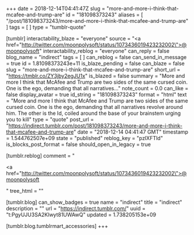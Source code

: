 +++
date = 2018-12-14T04:41:47Z
slug = "more-and-more-i-think-that-mcafee-and-trump-are"
id = "181098373243"
aliases = [ "/post/181098373243/more-and-more-i-think-that-mcafee-and-trump-are" ]
tags = [ ]
type = "tumblr-quote"

[tumblr]
interactability_blaze = "everyone"
source = "<a href=\"http://twitter.com/moonpolysoft/status/1073436019423232002\">@moonpolysoft</a>"
interactability_reblog = "everyone"
can_reply = false
blog_name = "indirect"
tags = [ ]
can_reblog = false
can_send_in_message = true
id = 1.81098373243e+11
is_blaze_pending = false
can_blaze = false
slug = "more-and-more-i-think-that-mcafee-and-trump-are"
short_url = "https://tmblr.co/ZY3jby2egJU1x"
is_blazed = false
summary = "More and more I think that McAfee and Trump are two sides of the same cursed coin. One is the ego, demanding that all narratives..."
note_count = 0.0
can_like = false
display_avatar = true
id_string = "181098373243"
format = "html"
text = "More and more I think that McAfee and Trump are two sides of the same cursed coin. One is the ego, demanding that all narratives revolve around him. The other is the Id, coiled around the base of your brainstem urging you to kill"
type = "quote"
post_url = "https://indirect.tumblr.com/post/181098373243/more-and-more-i-think-that-mcafee-and-trump-are"
date = "2018-12-14 04:41:47 GMT"
timestamp = 1.544762507e+09
state = "published"
reblog_key = "pzIXFTld"
is_blocks_post_format = false
should_open_in_legacy = true

[tumblr.reblog]
comment = "<p><a href=\"http://twitter.com/moonpolysoft/status/1073436019423232002\">@moonpolysoft</a></p>"
tree_html = ""

[tumblr.blog]
can_show_badges = true
name = "indirect"
title = "indirect"
description = ""
url = "https://indirect.tumblr.com/"
uuid = "t:PgyUJU3SA2Klwyt81UWAwQ"
updated = 1.738205153e+09

[tumblr.blog.tumblrmart_accessories]
+++

